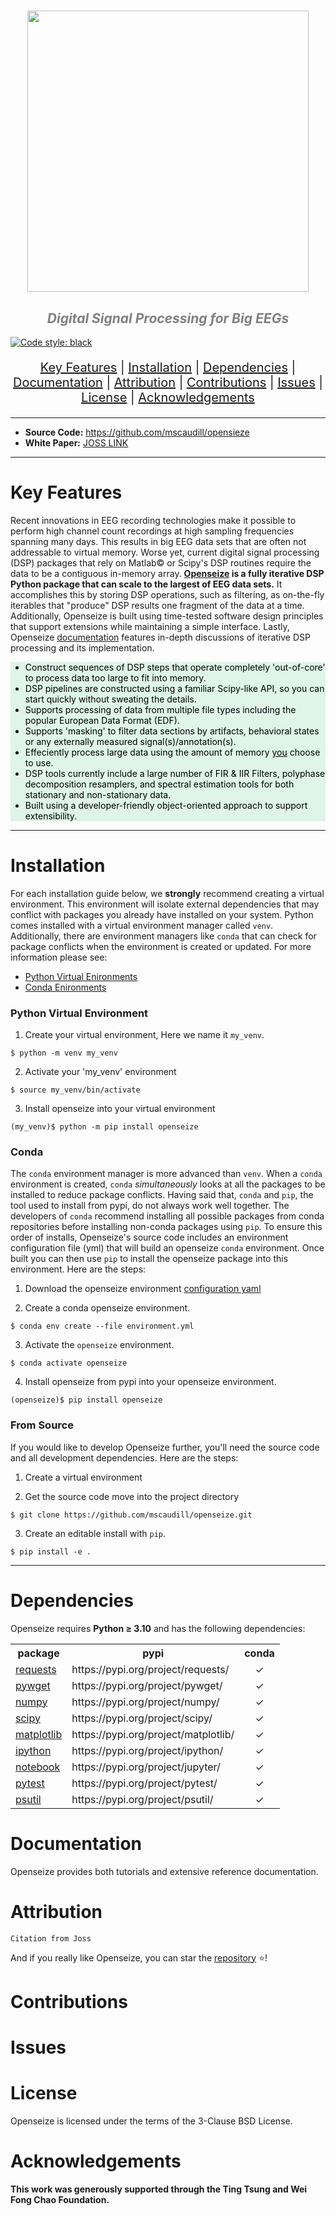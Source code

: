 <h1 align="center">
    <img src="https://github.com/mscaudill/openseize/blob/master/docs/imgs/logo.png" 
    style="width:450px;height:auto;"/>
</h1>

<h2 align="center">
  <i><font color='gray'>Digital Signal Processing for Big EEGs</font></i>
</h2>


[![Code style: black](https://img.shields.io/badge/code%20style-black-000000.svg)
](https://github.com/psf/black)

<p align="center"  style="font-size: 20px">
<a href="#key-features">Key Features</a>   |  
<a href="#installation">Installation</a>   |  
<a href="#dependencies">Dependencies</a>   |  
<a href="#documentation">Documentation</a>   |  
<a href="#attribution">Attribution</a>   |  
<a href="#contributions">Contributions</a>   |  
<a href="#issues">Issues</a>   |  
<a href="#license">License</a> |
<a href="#acknowledgements">Acknowledgements</a> 
</p>

<hr>

* **Source Code:**  <a href=https://github.com/mscaudill/openseize
                     target=_blank>https://github.com/mscaudill/opensieze
                    </a>
* **White Paper:** <a href="https://github.com/mscaudill/opensieze">
JOSS LINK</a>

<hr>

# Key Features
Recent innovations in EEG recording technologies make it possible to perform
high channel count recordings at high sampling frequencies spanning many
days. This results in big EEG data sets that are often not addressable to
virtual memory. Worse yet, current digital signal processing (DSP) packages
that rely on Matlab&copy; or Scipy's DSP routines require the data to be
a contiguous in-memory array.  <b><a
href=https://github.com/mscaudill/openseize target=_blank>Openseize</a> is a fully
iterative DSP Python package that can scale to the largest of EEG data
sets.</b> It accomplishes this by storing DSP operations, such as filtering,
as on-the-fly iterables that "produce" DSP results one fragment of the data
at a time. Additionally, Openseize is built using time-tested software
design principles that support extensions while maintaining a simple
interface. Lastly, Openseize <a
href=https://github.com/mscaudill/openseize target=_blank>documentation</a> features
in-depth discussions of iterative DSP processing and its implementation.

<font color='black'>
<ul style="background-color:#DEF5E8;">
  <li>Construct sequences of DSP steps that operate completely 'out-of-core' to
  process data too large to fit into memory.</li>
  <li>DSP pipelines are constructed using a familiar Scipy-like API, so you can
  start quickly without sweating the details.</li>
  <li> Supports processing of data from multiple file types including the popular
  European Data Format (EDF).</li>
  <li>Supports 'masking' to filter data sections by artifacts, behavioral states
  or any externally measured signal(s)/annotation(s).</li>
  <li> Effeciently process large data using the amount of memory <u>you</u>
  choose to use.</li>
  <li> DSP tools currently include a large number of FIR & IIR Filters,
  polyphase decomposition resamplers, and spectral estimation tools for both
  stationary and non-stationary data.</li>
  <li> Built using a developer-friendly object-oriented approach to support
  extensibility.</li>
</ul>
</font>

<hr>

# Installation

For each installation guide below, we **strongly** recommend creating a 
virtual environment. This environment will isolate external dependencies 
that may conflict with packages you already have installed on your system. 
Python comes installed with a virtual environment manager called `venv`. 
Additionally, there are environment managers like `conda` that can check 
for package conflicts when the environment is created or updated. For more
information please see:

* <a href=https://realpython.com/python-virtual-environments-a-primer/
   target=_blank>Python Virtual Enironments</a> 
* <a 
href=https://conda.io/projects/conda/en/latest/user-guide/tasks/manage-environments.html target=_blank>Conda Enironments</a> 


### Python Virtual Environment
1. Create your virtual environment, Here we name it `my_venv`. 
```console
$ python -m venv my_venv
```

2. Activate your 'my_venv' environment
```console
$ source my_venv/bin/activate
```

3. Install openseize into your virtual environment
```console
(my_venv)$ python -m pip install openseize
```

### Conda
The `conda` environment manager is more advanced than `venv`. When a `conda`
environment is created, `conda` *simultaneously* looks at all the packages 
to be installed to reduce package conflicts. Having said that, `conda`
and `pip`, the tool used to install from pypi, do not always work well
together. The developers of `conda` recommend installing all possible
packages from conda repositories before installing non-conda
packages using `pip`. To ensure this order of installs, Openseize's source 
code includes an environment configuration file (yml) that will build an
openseize `conda` environment. Once built you can then use `pip` to install
the openseize package into this environment. Here are the steps:

1. Download the openseize environment <a
href=https://github.com/mscaudill/openseize/blob/master/environment.yml 
target=_blank>configuration yaml</a> 


2. Create a conda openseize environment.
```console
$ conda env create --file environment.yml
```

3. Activate the `openseize` environment.
```console
$ conda activate openseize
```

4. Install openseize from pypi into your openseize environment.
```
(openseize)$ pip install openseize
```

### From Source
If you would like to develop Openseize further, you'll need the source code
and all development dependencies. Here are the steps:

1. Create a virtual environment 

2. Get the source code move into the project directory
```
$ git clone https://github.com/mscaudill/openseize.git
```

3. Create an editable install with `pip`.
```
$ pip install -e .
```

<hr>

# Dependencies

Openseize requires <b>Python <span>&#8805;</span> 3.10</b> and has the following dependencies:

<table>

<tr>
    <th>package</th>
    <th>pypi</th>
    <th>conda</th>
  </tr>

<tr>
    <td><a href="https://requests.readthedocs.io/en/latest/" 
        target=_blank>requests</a></td>
    <td>https://pypi.org/project/requests/</td>
    <td align='center'><span>&#10003;</span></td>
  </tr>

<tr>
    <td><a href="https://github.com/rjperez94/pywget"
        target=_blank>pywget</a></td>
    <td>https://pypi.org/project/pywget/</td>
    <td align='center'><span>&#10003;</span></td>
  </tr>

<tr>
    <td><a href="https://numpy.org/doc/stable/index.html#" 
        target=_blank>numpy</a></td>
    <td>https://pypi.org/project/numpy/</td>
    <td align='center'><span>&#10003;</span></td>
  </tr>

<tr>
    <td><a href="https://scipy.org/" 
        target=_blank>scipy</a></td>
    <td>https://pypi.org/project/scipy/</td>
    <td align='center'><span>&#10003;</span></td>
  </tr>

<tr>
    <td><a href="https://matplotlib.org/" 
        target=_blank>matplotlib</a></td>
    <td>https://pypi.org/project/matplotlib/</td>
    <td align='center'><span>&#10003;</span></td>
  </tr>

<tr>
    <td><a href="https://ipython.org/" 
        target=_blank>ipython</a></td>
    <td>https://pypi.org/project/ipython/</td>
    <td align='center'><span>&#10003;</span></td>
  </tr>

<tr>
    <td><a href=https://jupyter.org/ 
        target=_blank>notebook</a></td>
    <td>https://pypi.org/project/jupyter/</td>
    <td align='center'><span>&#10003;</span></td>
  </tr>

<tr>
    <td><a href=https://docs.pytest.org/ 
        target=_blank>pytest</a></td>
    <td>https://pypi.org/project/pytest/</td>
    <td align='center'><span>&#10003;</span></td>
  </tr>

<tr>
    <td><a href=https://psutil.readthedocs.io/en/latest/ 
        target=_blank>psutil</a></td>
    <td>https://pypi.org/project/psutil/</td>
    <td align='center'><span>&#10003;</span></td>
  </tr>

</table>

# Documentation
Openseize provides both tutorials and extensive reference documentation.

# Attribution

```
Citation from Joss
```

And if you really like Openseize, you can star the <a
href=https://github.com/mscaudill/openseize>repository</a> 
<span>&#11088;</span>!

# Contributions

# Issues

# License
Openseize is licensed under the terms of the 3-Clause BSD License.

# Acknowledgements
**This work was generously supported through the Ting Tsung and Wei Fong Chao 
Foundation.**



